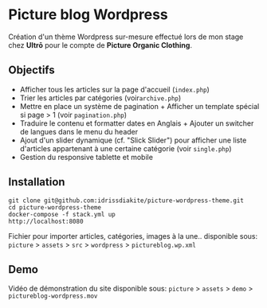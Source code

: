# Picture blog Wordpress

Création d'un thème Wordpress sur-mesure effectué lors de mon stage chez **Ultrō** pour le compte de **Picture Organic Clothing**.

## Objectifs

- Afficher tous les articles sur la page d'accueil (`index.php`)
- Trier les articles par catégories (voir`archive.php`)
- Mettre en place un système de pagination + Afficher un template spécial si page > 1 (voir `pagination.php`)
- Traduire le contenu et formatter dates en Anglais + Ajouter un switcher de langues dans le menu du header
- Ajout d'un slider dynamique (cf. "Slick Slider") pour afficher une liste d'articles appartenant à une certaine catégorie (voir `single.php`)
- Gestion du responsive tablette et mobile

## Installation

```
git clone git@github.com:idrissdiakite/picture-wordpress-theme.git
cd picture-wordpress-theme
docker-compose -f stack.yml up
http://localhost:8080
```

Fichier pour importer articles, catégories, images à la une.. disponible sous:  
`picture` > `assets` > `src` > `wordpress` > `pictureblog.wp.xml`

## Demo

Vidéo de démonstration du site disponible sous:
`picture` > `assets` > `demo` > `pictureblog-wordpress.mov`
